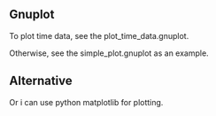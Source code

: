 Gnuplot
------------------

To plot time data, see the plot_time_data.gnuplot.

Otherwise, see the simple_plot.gnuplot as an example.


Alternative
----------------

Or i can use python matplotlib for plotting.
